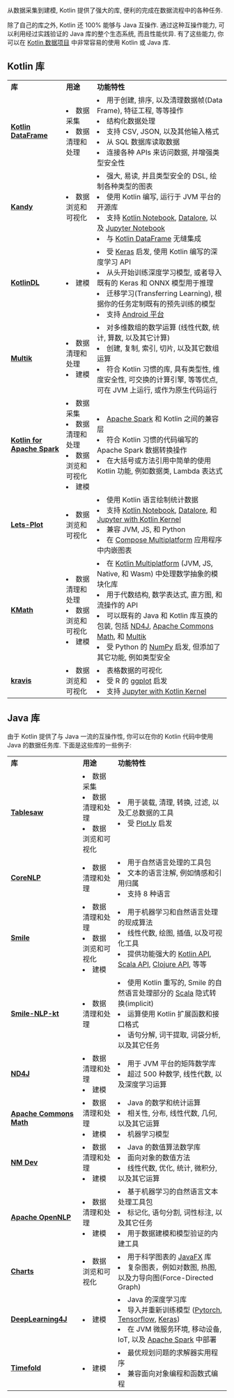 [//]: # (title: 用于数据分析的 Kotlin 和 Java 库)

从数据采集到建模, Kotlin 提供了强大的库, 便利的完成在数据流程中的各种任务.

除了自己的库之外, Kotlin 还 100% 能够与 Java 互操作.
通过这种互操作能力, 可以利用经过实践验证的 Java 库的整个生态系统, 而且性能优异.
有了这些能力, 你可以在 [Kotlin 数据项目](data-analysis-overview.md) 中非常容易的使用 Kotlin 或 Java 库.

## Kotlin 库

<table>
  <tr>
    <td><strong>库</strong></td>
    <td><strong>用途</strong></td>
    <td><strong>功能特性</strong></td>
  </tr>
  <tr>
    <td>
      <a href="https://github.com/Kotlin/dataframe"><strong>Kotlin DataFrame</strong></a>
    </td>
    <td>
      <list>
        <li>数据采集</li>
        <li>数据清理和处理</li>
      </list>
    </td>
    <td>
      <list>
        <li>用于创建, 排序, 以及清理数据帧(Data Frame), 特征工程, 等等操作</li>
        <li>结构化数据处理</li>
        <li>支持 CSV, JSON, 以及其他输入格式</li>
        <li>从 SQL 数据库读取数据</li>
        <li>连接各种 APIs 来访问数据, 并增强类型安全性</li>
      </list>
    </td>
  </tr>
  <tr>
    <td>
      <a href="https://kotlin.github.io/kandy/welcome.html"><strong>Kandy</strong></a>
    </td>
    <td>
      <list>
        <li>数据浏览和可视化</li>
      </list>
    </td>
    <td>
      <list>
        <li>强大, 易读, 并且类型安全的 DSL, 绘制各种类型的图表</li>
        <li>使用 Kotlin 编写, 运行于 JVM 平台的开源库</li>
        <li>支持 <a href="https://kotlin.github.io/kandy/kandy-in-kotlin-notebook.html">Kotlin Notebook</a>, <a href="https://kotlin.github.io/kandy/kandy-in-datalore.html">Datalore</a>, 以及 <a href="https://kotlin.github.io/kandy/kandy-in-jupyter-notebook.html">Jupyter Notebook</a></li>
        <li>与 <a href="https://kotlin.github.io/dataframe/overview.html">Kotlin DataFrame</a> 无缝集成</li>
      </list>
    </td>
  </tr>
  <tr>
    <td>
      <a href="https://github.com/jetbrains/kotlindl"><strong>KotlinDL</strong></a>
    </td>
    <td>
      <list>
        <li>建模</li>
      </list>
    </td>
    <td>
      <list>
        <li>受 <a href="https://keras.io/">Keras</a> 启发, 使用 Kotlin 编写的深度学习 API</li>
        <li>从头开始训练深度学习模型, 或者导入既有的 Keras 和 ONNX 模型用于推理</li>
        <li>迁移学习(Transferring Learning), 根据你的任务定制既有的预先训练的模型</li>
        <li>支持 <a href="https://developer.android.com/about">Android 平台</a></li>
      </list>
    </td>
  </tr>
  <tr>
    <td>
      <a href="https://github.com/Kotlin/multik"><strong>Multik</strong></a>
    </td>
    <td>
      <list>
        <li>数据清理和处理</li>
        <li>建模</li>
      </list>
    </td>
    <td>
      <list>
        <li>对多维数组的数学运算 (线性代数, 统计, 算数, 以及其它计算)</li>
        <li>创建, 复制, 索引, 切片, 以及其它数组运算</li>
        <li>符合 Kotlin 习惯的库, 具有类型性, 维度安全性, 可交换的计算引擎, 等等优点, 可在 JVM 上运行, 或作为原生代码运行</li>
      </list>
    </td>
  </tr>
  <tr>
    <td>
      <a href="https://github.com/JetBrains/kotlin-spark-api"><strong>Kotlin for Apache Spark</strong></a>
    </td>
    <td>
      <list>
        <li>数据采集</li>
        <li>数据清理和处理</li>
        <li>数据浏览和可视化</li>
        <li>建模</li>
      </list>
    </td>
    <td>
      <list>
        <li><a href="https://spark.apache.org/">Apache Spark</a> 和 Kotlin 之间的兼容层</li>
        <li>符合 Kotlin 习惯的代码编写的 Apache Spark 数据转换操作</li>
        <li>在大括号或方法引用中简单的使用 Kotlin 功能, 例如数据类, Lambda 表达式</li>
      </list>
    </td>
  </tr>
  <tr>
    <td>
      <a href="https://lets-plot.org/kotlin/get-started.html"><strong>Lets-Plot</strong></a>
    </td>
    <td>
      <list>
        <li>数据浏览和可视化</li>
      </list>
    </td>
    <td>
      <list>
        <li>使用 Kotlin 语言绘制统计数据</li>
        <li>支持 <a href="https://plugins.jetbrains.com/plugin/16340-kotlin-notebook">Kotlin Notebook</a>, <a href="https://datalore.jetbrains.com/">Datalore</a>, 和 <a href="https://github.com/Kotlin/kotlin-jupyter#readme">Jupyter with Kotlin Kernel</a></li>
        <li>兼容 JVM, JS, 和 Python</li>
        <li>在 <a href="https://www.jetbrains.com/lp/compose-multiplatform/">Compose Multiplatform</a> 应用程序中内嵌图表</li>
      </list>
    </td>
  </tr>
  <tr>
    <td>
      <a href="https://github.com/mipt-npm/kmath"><strong>KMath</strong></a>
    </td>
    <td>
      <list>
        <li>数据清理和处理</li>
        <li>数据浏览和可视化</li>
        <li>建模</li>
      </list>
    </td>
    <td>
      <list>
        <li>在 <a href="https://www.jetbrains.com/kotlin-multiplatform/">Kotlin Multiplatform</a> (JVM, JS, Native, 和 Wasm) 中处理数学抽象的模块化库</li>
        <li>用于代数结构, 数学表达式, 直方图, 和流操作的 API</li>
        <li>可以既有的 Java 和 Kotlin 库互换的包装, 包括 <a href="https://github.com/eclipse/deeplearning4j/tree/master/nd4j">ND4J</a>, <a href="https://commons.apache.org/proper/commons-math/">Apache Commons Math</a>, 和 <a href="https://github.com/Kotlin/multik">Multik</a></li>
        <li>受 Python 的 <a href="https://numpy.org/">NumPy</a> 启发, 但添加了其它功能, 例如类型安全</li>
      </list>
    </td>
  </tr>
  <tr>
    <td>
      <a href="https://github.com/holgerbrandl/kravis"><strong>kravis</strong></a>
    </td>
    <td>
      <list>
        <li>数据浏览和可视化</li>
      </list>
    </td>
    <td>
      <list>
        <li>表格数据的可视化</li>
        <li>受 R 的 <a href="https://ggplot2.tidyverse.org/">ggplot</a> 启发</li>
        <li>支持 <a href="https://github.com/Kotlin/kotlin-jupyter#readme">Jupyter with Kotlin Kernel</a></li>
      </list>
    </td>
  </tr>
</table>

## Java 库

由于 Kotlin 提供了与 Java 一流的互操作性, 你可以在你的 Kotlin 代码中使用 Java 的数据任务库.
下面是这些库的一些例子:

<table>
  <tr>
    <td><strong>库</strong></td>
    <td><strong>用途</strong></td>
    <td><strong>功能特性</strong></td>
  </tr>
  <tr>
    <td>
      <a href="https://github.com/jtablesaw/tablesaw"><strong>Tablesaw</strong></a>
    </td>
    <td>
      <list>
        <li>数据采集</li>
        <li>数据清理和处理</li>
        <li>数据浏览和可视化</li>
      </list>
    </td>
    <td>
      <list>
        <li>用于装载, 清理, 转换, 过滤, 以及汇总数据的工具</li>
        <li>受 <a href="https://plotly.com/">Plot.ly</a> 启发</li>
      </list>
    </td>
  </tr>
  <tr>
    <td>
      <a href="https://stanfordnlp.github.io/CoreNLP/"><strong>CoreNLP</strong></a>
    </td>
    <td>
      <list>
        <li>数据清理和处理</li>
      </list>
    </td>
    <td>
      <list>
        <li>用于自然语言处理的工具包</li>
        <li>文本的语言注解, 例如情感和引用归属</li>
        <li>支持 8 种语言</li>
      </list>
    </td>
  </tr>
  <tr>
    <td>
      <a href="https://github.com/haifengl/smile"><strong>Smile</strong></a>
    </td>
    <td>
      <list>
        <li>数据清理和处理</li>
        <li>数据浏览和可视化</li>
        <li>建模</li>
      </list>
    </td>
    <td>
      <list>
        <li>用于机器学习和自然语言处理的现成算法</li>
        <li>线性代数, 绘图, 插值, 以及可视化工具</li>
        <li>提供功能强大的 <a href="https://github.com/haifengl/smile/tree/master/kotlin">Kotlin API</a>, <a href="https://github.com/haifengl/smile/tree/master/scala">Scala API</a>, <a href="https://github.com/haifengl/smile/tree/master/clojure">Clojure API</a>, 等等</li>
      </list>
    </td>
  </tr>
  <tr>
    <td>
      <a href="https://github.com/londogard/smile-nlp-kt"><strong>Smile-NLP-kt</strong></a>
    </td>
    <td>
      <list>
        <li>数据清理和处理</li>
      </list>
    </td>
    <td>
      <list>
        <li>使用 Kotlin 重写的, Smile 的自然语言处理部分的 <a href="https://www.scala-lang.org/api/current/">Scala</a> 隐式转换(implicit) </li>
        <li>运算使用 Kotlin 扩展函数和接口格式</li>
        <li>语句分解, 词干提取, 词袋分析, 以及其它任务</li>
      </list>
    </td>
  </tr>
  <tr>
    <td>
      <a href="https://github.com/eclipse/deeplearning4j/tree/master/nd4j"><strong>ND4J</strong></a>
    </td>
    <td>
      <list>
        <li>数据清理和处理</li>
        <li>建模</li>
      </list>
    </td>
    <td>
      <list>
        <li>用于 JVM 平台的矩阵数学库</li>
        <li>超过 500 种数学, 线性代数, 以及深度学习运算</li>
      </list>
    </td>
  </tr>
  <tr>
    <td>
      <a href="https://commons.apache.org/proper/commons-math/"><strong>Apache Commons Math</strong></a>
    </td>
    <td>
      <list>
        <li>数据清理和处理</li>
        <li>建模</li>
      </list>
    </td>
    <td>
      <list>
        <li>Java 的数学和统计运算</li>
        <li>相关性, 分布, 线性代数, 几何, 以及其它运算</li>
        <li>机器学习模型</li>
      </list>
    </td>
  </tr>
  <tr>
    <td>
      <a href="https://nm.dev/"><strong>NM Dev</strong></a>
    </td>
    <td>
      <list>
        <li>数据清理和处理</li>
        <li>建模</li>
      </list>
    </td>
    <td>
      <list>
        <li>Java 的数值算法数学库</li>
        <li>面向对象的数值方法</li>
        <li>线性代数, 优化, 统计, 微积分, 以及其它运算</li>
      </list>
    </td>
  </tr>
  <tr>
    <td>
      <a href="https://opennlp.apache.org/"><strong>Apache OpenNLP</strong></a>
    </td>
    <td>
      <list>
        <li>数据清理和处理</li>
        <li>建模</li>
      </list>
    </td>
    <td>
      <list>
        <li>基于机器学习的自然语言文本处理工具包</li>
        <li>标记化, 语句分割, 词性标注, 以及其它任务</li>
        <li>用于数据建模和模型验证的内建工具</li>
      </list>
    </td>
  </tr>
  <tr>
    <td>
      <a href="https://github.com/HanSolo/charts"><strong>Charts</strong></a>
    </td>
    <td>
      <list>
        <li>数据浏览和可视化</li>
      </list>
    </td>
    <td>
      <list>
        <li>用于科学图表的 <a href="https://openjfx.io/">JavaFX</a> 库</li>
        <li>复杂图表，例如对数图, 热图, 以及力导向图(Force-Directed Graph)</li>
      </list>
    </td>
  </tr>
  <tr>
    <td>
      <a href="https://deeplearning4j.konduit.ai"><strong>DeepLearning4J</strong></a>
    </td>
    <td>
      <list>
        <li>建模</li>
      </list>
    </td>
    <td>
      <list>
        <li>Java 的深度学习库</li>
        <li>导入并重新训练模型 (<a href="https://pytorch.org/">Pytorch</a>, <a href="https://www.tensorflow.org/">Tensorflow</a>, <a href="https://keras.io/">Keras</a>)</li>
        <li>在 JVM 微服务环境, 移动设备, IoT, 以及 <a href="https://spark.apache.org/">Apache Spark</a> 中部署</li>
      </list>
    </td>
  </tr>
  <tr>
    <td>
      <a href="https://github.com/TimefoldAI/"><strong>Timefold</strong></a>
    </td>
    <td>
      <list>
        <li>建模</li>
      </list>
    </td>
    <td>
      <list>
        <li>最优规划问题的求解器实用程序</li>
        <li>兼容面向对象编程和函数式编程</li>
      </list>
    </td>
  </tr>
</table>
